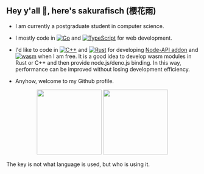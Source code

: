 ## Hey y'all 👋, here's sakurafisch (樱花雨)

- I am currently a postgraduate student in computer science.

- I mostly code in [![Go](https://img.shields.io/badge/Go-00ADD8?style=flat-square&logo=go&logoColor=ffffff)](https://go.dev/) and [![TypeScript](https://img.shields.io/badge/TypeScript-007ACC?style=flat-square&logo=TypeScript&logoColor=ffffff)](https://www.typescriptlang.org/) for web development.

- I'd like to code in [![C++](https://img.shields.io/badge/C%2b%2b-00599C?style=flat-square&logo=c%2b%2b&logoColor=ffffff)](https://cplusplus.com/) and [![Rust](https://img.shields.io/badge/Rust-000000?style=flat-square&logo=rust&logoColor=ffffff)](https://www.rust-lang.org/) for developing [Node-API addon](https://nodejs.org/api/n-api.html) and [![wasm](https://img.shields.io/badge/WebAssembly-654FF0?style=flat-square&logo=WebAssembly&logoColor=ffffff)](https://webassembly.org/) when I am free. It is a good idea to develop wasm modules in Rust or C++ and then provide node.js/deno.js binding. In this way, performance can be improved without losing development efficiency.

- Anyhow, welcome to my Github profile.

<p align="center">
    <img height="170" src="https://github-readme-stats.vercel.app/api?username=sakurafisch&show_icons=true&theme=react">
    <img height="170" src="https://github-readme-stats.vercel.app/api/top-langs/?username=sakurafisch&langs_count=7&layout=compact&hide=less,objective-c,powershell,html,css,javascript,cmake,shell,ruby,batchfile,starlark,assembly,makefile,dockerfile,c,c%23,nix&theme=react"
</p>

The key is not what language is used, but who is using it.

